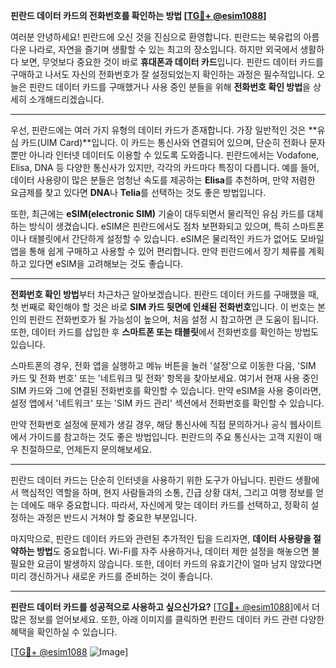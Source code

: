 **핀란드 데이터 카드의 전화번호를 확인하는 방법 [[TG💪+ @esim1088](https://t.me/s/esim1088)]**

여러분 안녕하세요! 핀란드에 오신 것을 진심으로 환영합니다. 핀란드는 북유럽의 아름다운 나라로, 자연을 즐기며 생활할 수 있는 최고의 장소입니다. 하지만 외국에서 생활하다 보면, 무엇보다 중요한 것이 바로 **휴대폰과 데이터 카드**입니다. 핀란드 데이터 카드를 구매하고 나서도 자신의 전화번호가 잘 설정되었는지 확인하는 과정은 필수적입니다. 오늘은 핀란드 데이터 카드를 구매했거나 사용 중인 분들을 위해 **전화번호 확인 방법**을 상세히 소개해드리겠습니다.

---

우선, 핀란드에는 여러 가지 유형의 데이터 카드가 존재합니다. 가장 일반적인 것은 **유심 카드(UIM Card)**입니다. 이 카드는 통신사와 연결되어 있으며, 단순히 전화나 문자뿐만 아니라 인터넷 데이터도 이용할 수 있도록 도와줍니다. 핀란드에서는 Vodafone, Elisa, DNA 등 다양한 통신사가 있지만, 각각의 카드마다 특징이 다릅니다. 예를 들어, 데이터 사용량이 많은 분들은 엄청난 속도를 제공하는 **Elisa**를 추천하며, 만약 저렴한 요금제를 찾고 있다면 **DNA**나 **Telia**를 선택하는 것도 좋은 방법입니다.

또한, 최근에는 **eSIM(electronic SIM)** 기술이 대두되면서 물리적인 유심 카드를 대체하는 방식이 생겼습니다. eSIM은 핀란드에서도 점차 보편화되고 있으며, 특히 스마트폰이나 태블릿에서 간단하게 설정할 수 있습니다. eSIM은 물리적인 카드가 없어도 모바일 앱을 통해 쉽게 구매하고 사용할 수 있어 편리합니다. 만약 핀란드에서 장기 체류를 계획하고 있다면 eSIM을 고려해보는 것도 좋습니다.

---

**전화번호 확인 방법**부터 차근차근 알아보겠습니다. 핀란드 데이터 카드를 구매했을 때, 첫 번째로 확인해야 할 것은 바로 **SIM 카드 뒷면에 인쇄된 전화번호**입니다. 이 번호는 본인의 핀란드 전화번호가 될 가능성이 높으며, 처음 설정 시 참고하면 큰 도움이 됩니다. 또한, 데이터 카드를 삽입한 후 **스마트폰 또는 태블릿**에서 전화번호를 확인하는 방법도 있습니다.

스마트폰의 경우, 전화 앱을 실행하고 메뉴 버튼을 눌러 '설정'으로 이동한 다음, 'SIM 카드 및 전화 번호' 또는 '네트워크 및 전화' 항목을 찾아보세요. 여기서 현재 사용 중인 SIM 카드와 그에 연결된 전화번호를 확인할 수 있습니다. 만약 eSIM을 사용 중이라면, 설정 앱에서 '네트워크' 또는 'SIM 카드 관리' 섹션에서 전화번호를 확인할 수 있습니다.

만약 전화번호 설정에 문제가 생길 경우, 해당 통신사에 직접 문의하거나 공식 웹사이트에서 가이드를 참고하는 것도 좋은 방법입니다. 핀란드의 주요 통신사는 고객 지원이 매우 친절하므로, 언제든지 문의해보세요.

---

핀란드 데이터 카드는 단순히 인터넷을 사용하기 위한 도구가 아닙니다. 핀란드 생활에서 핵심적인 역할을 하며, 현지 사람들과의 소통, 긴급 상황 대처, 그리고 여행 정보를 얻는 데에도 매우 중요합니다. 따라서, 자신에게 맞는 데이터 카드를 선택하고, 정확히 설정하는 과정은 반드시 거쳐야 할 중요한 부분입니다.

마지막으로, 핀란드 데이터 카드와 관련된 추가적인 팁을 드리자면, **데이터 사용량을 절약하는 방법**도 중요합니다. Wi-Fi를 자주 사용하거나, 데이터 제한 설정을 해놓으면 불필요한 요금이 발생하지 않습니다. 또한, 데이터 카드의 유효기간이 얼마 남지 않았다면 미리 갱신하거나 새로운 카드를 준비하는 것이 좋습니다.

---

**핀란드 데이터 카드를 성공적으로 사용하고 싶으신가요?** [[TG💪+ @esim1088](https://t.me/s/esim1088)]에서 더 많은 정보를 얻어보세요. 또한, 아래 이미지를 클릭하면 핀란드 데이터 카드 관련 다양한 혜택을 확인하실 수 있습니다.

[[TG💪+ @esim1088](https://t.me/s/esim1088) ![Image](https://i.postimg.cc/Y0z9fWf4/image.png)]